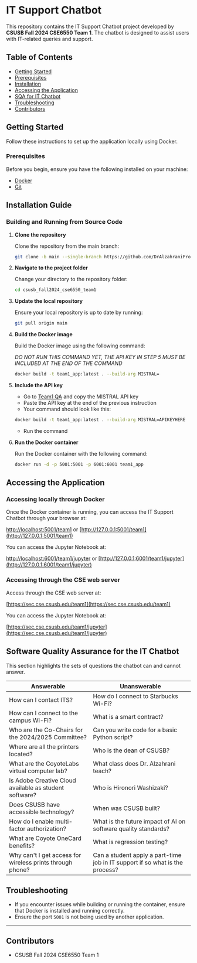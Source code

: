 # IT Support Chatbot

This repository contains the IT Support Chatbot project developed by **CSUSB Fall 2024 CSE6550 Team 1**. The chatbot is designed to assist users with IT-related queries and support.

## Table of Contents

- [Getting Started](#getting-started)
- [Prerequisites](#prerequisites)
- [Installation](#installation)
- [Accessing the Application](#accessing-the-application)
- [SQA for IT Chatbot](#software-quality-assurance-for-the-it-chatbot)
- [Troubleshooting](#troubleshooting)
- [Contributors](#contributors)

## Getting Started

Follow these instructions to set up the application locally using Docker.

### Prerequisites

Before you begin, ensure you have the following installed on your machine:

- [Docker](https://www.docker.com/get-started)
- [Git](https://git-scm.com/downloads)

## Installation Guide

### Building and Running from Source Code

1. **Clone the repository**

   Clone the repository from the main branch:

   ```bash
   git clone -b main --single-branch https://github.com/DrAlzahraniProjects/csusb_fall2024_cse6550_team1.git
   ```

2. **Navigate to the project folder**

   Change your directory to the repository folder:

   ```bash
   cd csusb_fall2024_cse6550_team1
   ```

3. **Update the local repository**

   Ensure your local repository is up to date by running:

   ```bash
   git pull origin main
   ```
   
4. **Build the Docker image**

   Build the Docker image using the following command:

   *DO NOT RUN THIS COMMAND YET, THE API KEY IN STEP 5 MUST BE INCLUDED AT THE END OF THE COMMAND*

   ```bash
   docker build -t team1_app:latest . --build-arg MISTRAL=
   ```

5. **Include the API key**

   - Go to [Team1 QA](https://csusb.instructure.com/courses/43192/discussion_topics/419701) and copy the MISTRAL API key
   - Paste the API key at the end of the previous instruction
   - Your command should look like this:
   ```bash
   docker build -t team1_app:latest . --build-arg MISTRAL=APIKEYHERE
   ```
   - Run the command

6. **Run the Docker container**

   Run the Docker container with the following command:

   ```bash
   docker run -d -p 5001:5001 -p 6001:6001 team1_app
   ```

## Accessing the Application

### Accessing locally through Docker 
Once the Docker container is running, you can access the IT Support Chatbot through your browser at:

[http://localhost:5001/team1](http://localhost:5001/team1) or [http://127.0.0.1:5001/team1](http://127.0.0.1:5001/team1)

You can access the Jupyter Notebook at:

[http://localhost:6001/team1/jupyter](http://localhost:6001/team1/jupyter) or [http://127.0.0.1:6001/team1/jupyter](http://127.0.0.1:6001/team1/jupyter)

### Accessing through the CSE web server
Access through the CSE web server at:

[https://sec.cse.csusb.edu/team1](https://sec.cse.csusb.edu/team1)

You can access the Jupyter Notebook at:

[https://sec.cse.csusb.edu/team1/jupyter](https://sec.cse.csusb.edu/team1/jupyter)

## Software Quality Assurance for the IT Chatbot

This section highlights the sets of questions the chatbot can and cannot answer.


| **Answerable**                                      | **Unanswerable**                                 |
|-----------------------------------------------------|--------------------------------------------------|
| How can I contact ITS?                              | How do I connect to Starbucks Wi-Fi?             |
| How can I connect to the campus Wi-Fi?              | What is a smart contract?                        |
| Who are the Co-Chairs for the 2024/2025 Committee?  | Can you write code for a basic Python script?     |
| Where are all the printers located?                 | Who is the dean of CSUSB?                        |
| What are the CoyoteLabs virtual computer lab?       | What class does Dr. Alzahrani teach?             |
| Is Adobe Creative Cloud available as student software? | Who is Hironori Washizaki?                    |
| Does CSUSB have accessible technology?              | When was CSUSB built?                            |
| How do I enable multi-factor authorization?         | What is the future impact of AI on software quality standards? |
| What are Coyote OneCard benefits?                   | What is regression testing?                     |
| Why can't I get access for wireless prints through phone? | Can a student apply a part-time job in IT support if so what is the process? |


## Troubleshooting

- If you encounter issues while building or running the container, ensure that Docker is installed and running correctly.
- Ensure the port `5001` is not being used by another application.

---

## Contributors

- CSUSB Fall 2024 CSE6550 Team 1

